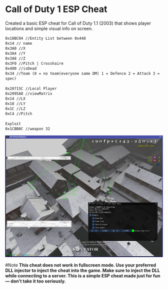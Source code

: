 # Call of Duty 1 ESP Cheat
Created a basic ESP cheat for Call of Duty 1.1 (2003) that shows player locations and simple visual info on screen.
```
0x18BC04 //Entity List between 0x448
0x14 // name
0x3A0 //X
0x3A4 //Y
0x3A8 //Z
0x3F0 //Pitch | Crosshaire
0x400 //isDead
0x34 //Team (0 = no team(everyone same DM) 1 = Defence 2 = Attack 3 = spec)

0x20715C //Local Player
0x2095A8 //viewMatrix
0x14 //LX
0x18 //LY
0x1C //LZ
0xC4 //Pitch

Exploit
0x1CBB0C //weapon 32
```

![Menu](https://github.com/fionnlee/Call-of-Duty-1-ESP-Cheat/blob/main/image/menu.png?raw=true)

#Note
<b>This cheat does not work in fullscreen mode. Use your preferred DLL injector to inject the cheat into the game.
Make sure to inject the DLL while connecting to a server.
This is a simple ESP cheat made just for fun — don’t take it too seriously.</b>
